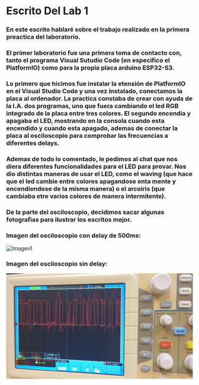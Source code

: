 # Escrito Del Lab 1
### En este escrito hablaré sobre el trabajo realizado en la primera preactica del laboratorio. 
### El primer laboratorio fue una primera toma de contacto con, tanto el programa Visual Sutudio Code (en especifico el PlatformIO) como para la propia placa arduino ESP32-S3.
### Lo primero que hicimos fue instalar la etensión de PlatformIO en el Visual Studio Code y una vez instalado, conectamos la placa al ordenador. La practica constaba de crear con ayuda de la I.A. dos programas, uno que fuera cambiando el led RGB integrado de la placa entre tres colores. El segundo encendia y apagaba el LED, mostrando en la consola cuando esta encendido y cuando esta apagado, ademas de conectar la placa al osciloscopio para comprobar las frecuencias a diferentes delays.
### Ademas de todo lo comentado, le pedimos al chat que nos diera diferentes funcionalidades para el LED para provar. Nos dio distintas maneras de usar el LED, como el waving (que hace que el led cambie entre colores apagandose enta mente y encendiendose de la misma manera) o el arcoiris (que cambiaba etre varios colores de manera intermitente).
### De la parte del osciloscopio, decidimos sacar algunas fotografias para ilustrar los escritos mejor.
### Imagen del osciloscopio con delay de 500ms: 
![Imagen1](Imagenes_Prcacticas/con500delay.jpg)
### Imagen del osciloscopio sin delay: 
![Imagen2](Imagenes_Practicas/sindelay.jpg)
